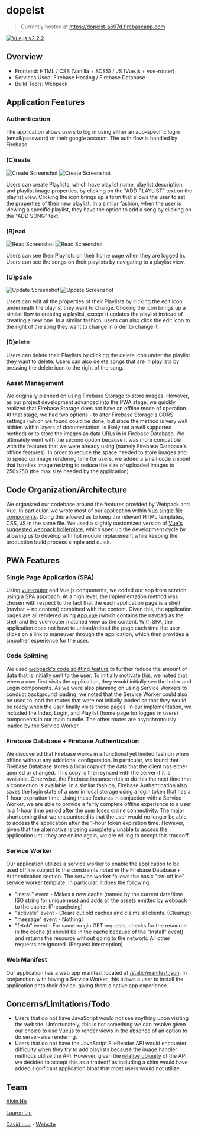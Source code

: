 # dopelst

> Currently hosted at https://dopelst-a697d.firebaseapp.com

[![Vue.js v2.2.2](https://img.shields.io/badge/Vue.js-2.2.2-brightgreen.svg?style=flat-square)](https://vuejs.org/)


## Overview

- Frontend: HTML / CSS (Vanilla + SCSS) / JS (Vue.js + vue-router)
- Services Used: Firebase Hosting / Firebase Database
- Build Tools: Webpack


## Application Features

### Authentication

The application allows users to log in using either an app-specific login (email/password) or their google account. The auth flow is handled by Firebase.

### (C)reate

![Create Screenshot](/readme-images/create-playlist.png?raw=true "Create Screenshot") ![Create Screenshot](/readme-images/create-song.png?raw=true "Create Screenshot")

Users can create Playlists, which have playlist name, playlist description, and playlist image properties, by clicking on the "ADD PLAYLIST" text on the playlist view. Clicking the icon brings up a form that allows the user to set the properties of their new playlist. In a similar fashion, when the user is viewing a specific playlist, they have the option to add a song by clicking on the "ADD SONG" text.

### (R)ead

![Read Screenshot](/readme-images/read-playlist.png?raw=true "Read Screenshot") ![Read Screenshot](/readme-images/read-song.png?raw=true "Read Screenshot")

Users can see their Playlists on their home page when they are logged in. Users can see the songs on their playlists by navigating to a playlist view.

### (U)pdate

![Update Screenshot](/readme-images/update-playlist.png?raw=true "Update Screenshot") ![Update Screenshot](/readme-images/update-song.png?raw=true "Update Screenshot")

Users can edit all the properties of their Playlists by cicking the edit icon underneath the playlist they want to change. Clicking the icon brings up a similar flow to creating a playlist, except it updates the playlist instead of creating a new one. In a similar fashion, users can also click the edit icon to the right of the song they want to change in order to change it.

### (D)elete

Users can delete their Playlists by clicking the delete icon under the playlist they want to delete. Users can also delete songs that are in playlists by pressing the delete icon to the right of the song.

### Asset Management

We originally planned on using Firebase Storage to store images. However, as our project development advanced into the PWA stage, we quickly realized that Firebase Storage does not have an offline mode of operation. At that stage, we had two options - to alter Firebase Storage's CORS settings (which we found could be done, but since the method is very well hidden within layers of documentation, is likely not a well supported method) or to store the images as data URLs in in Firebase Database. We ultimately went with the second option because it was more compatible with the features that we were already using (namely Firebase Database's offline features). In order to reduce the space needed to store images and to speed up image rendering time for users, we added a small code snippet that handles image resizing to reduce the size of uploaded images to 250x250 (the max size needed by the application).


## Code Organization/Architecture

We organized our codebase around the features provided by Webpack and Vue. In particular, we wrote most of our application within [Vue single file components](https://vuejs.org/v2/guide/single-file-components.html). Doing this allowed us to keep the relevant HTML templates, CSS, JS in the same file. We used a slightly customized version of [Vue's suggested webpack boilerplate](https://github.com/vuejs-templates/webpack), which sped up the development cycle by allowing us to develop with hot module replacement while keeping the production build process simple and quick.

## PWA Features

### Single Page Application (SPA)

Using [vue-router](https://github.com/vuejs/vue-router) and Vue.js components, we coded our app from scratch using a SPA approach. At a high level, the implementation method was chosen with respect to the fact that the each application page is a shell (navbar + no content) combined with the content. Given this, the application pages are all rendered using [App.vue](https://github.com/alvinyongho/dopelst/blob/master/dev/src/App.vue) (which contains the navbar) as the shell and the vue-router matched view as the content. With SPA, the application does not have to unload/reload the page each time the user clicks on a link to maneuver through the application, which then provides a smoother experience for the user.

### Code Splitting

We used [webpack's code splitting feature](https://webpack.github.io/docs/code-splitting.html) to further reduce the amount of data that is initially sent to the user. To initially motivate this, we noted that when a user first visits the application, they would initially see the Index and Login components. As we were also planning on using Service Workers to conduct background loading, we noted that the Service Worker could also be used to load the routes that were not initially loaded so that they would be ready when the user finally visits those pages. In our implementation, we included the Index, Login, and Playlist (home page for logged in users) components in our main bundle. The other routes are asynchronously loaded by the Service Worker.

### Firebase Database + Firebase Authentication

We discovered that Firebase works in a functional yet limited fashion when offline without any additional configuration. In particular, we found that Firebase Database stores a local copy of the data that the client has either queried or changed. This copy is then synced with the server if it is available. Otherwise, the Firebase instance tries to do this the next time that a connection is available. In a similar fashion, Firebase Authentication also saves the login state of a user in local storage using a login token that has a 1-hour expiration time. Using these features in conjuction with a Service Worker, we are able to provide a fairly complete offline experience to a user in a 1-hour time period after the user loses online connectivity. The major shortcoming that we encountered is that the user would no longer be able to access the application after the 1-hour token expiration time. However, given that the alternative is being completely unable to access the application until they are online again, we are willing to accept this tradeoff.

### Service Worker

Our application utilizes a service worker to enable the application to be used offline subject to the constraints noted in the Firebase Database + Authentication section. The service worker follows the basic "sw-offline" service worker template. In particular, it does the following:

- "install" event - Makes a new cache (named by the current date/time ISO string for uniqueness) and adds all the assets emitted by webpack to the cache. (Precacheing)
- "activate" event - Clears out old caches and claims all clients. (Cleanup)
- "message" event - Nothing!
- "fetch" event - For same-origin GET requests, checks for the resource in the cache (it should be in the cache because of the "install" event) and returns the resource without going to the network. All other requests are ignored. (Request Interception)

### Web Manifest

Our application has a web app manifest located at [/static/manifest.json](https://dopelst-a697d.firebaseapp.com/static/manifest.json). In conjunction with having a Service Worker, this allows a user to install the application onto their device, giving them a native app experience.

## Concerns/Limitations/Todo

- Users that do not have JavaScript would not see anything upon visiting the website. Unfortunately, this is not something we can resolve given our choice to use Vue.js to render views in the absence of an option to do server-side rendering.
- Users that do not have the JavaScript FileReader API would encounter difficulty when they try to add playlists because the image handler methods utilize the API. However, given the [relative ubiquity](http://caniuse.com/#feat=filereader) of the API, we decided to accept this as a tradeoff as including a shim would have added significant application bloat that most users would not utilize.

## Team

[Alvin Ho](https://github.com/alvinyongho)

[Lauren Liu](https://github.com/lmliu)

[David Luu](https://github.com/davidcluu) - [Website](https://davidluu.me/)

